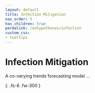 ```yaml
---
layout: default
title: Infection Mitigation
nav_order: 5
has_children: true
permalink: /exhypotheses/infection
custom_css:
- tooltips
---
```


# Infection Mitigation

A co-varying trends forecasting model ...

{: .fs-6 .fw-300 }
